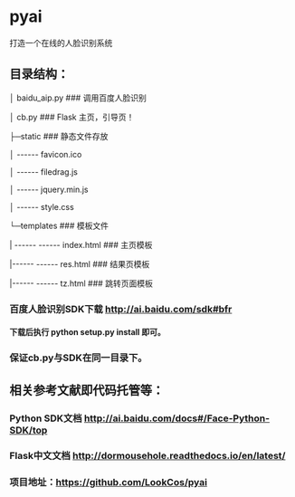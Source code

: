 # pyai
打造一个在线的人脸识别系统

## 目录结构：

│  baidu_aip.py  ### 调用百度人脸识别

│  cb.py ### Flask  主页，引导页！

├─static ### 静态文件存放

│ ------     favicon.ico 

│ ------      filedrag.js 

│ ------     jquery.min.js

│ ------      style.css 

└─templates ### 模板文件

| ------ ------   index.html ### 主页模板

|------ ------     res.html ### 结果页模板

|------ ------     tz.html  ### 跳转页面模板

### 百度人脸识别SDK下载  http://ai.baidu.com/sdk#bfr  
#### 下载后执行 python setup.py install 即可。 
### 保证cb.py与SDK在同一目录下。

## 相关参考文献即代码托管等：
### Python SDK文档  http://ai.baidu.com/docs#/Face-Python-SDK/top

### Flask中文文档  http://dormousehole.readthedocs.io/en/latest/ 

### 项目地址：https://github.com/LookCos/pyai 
